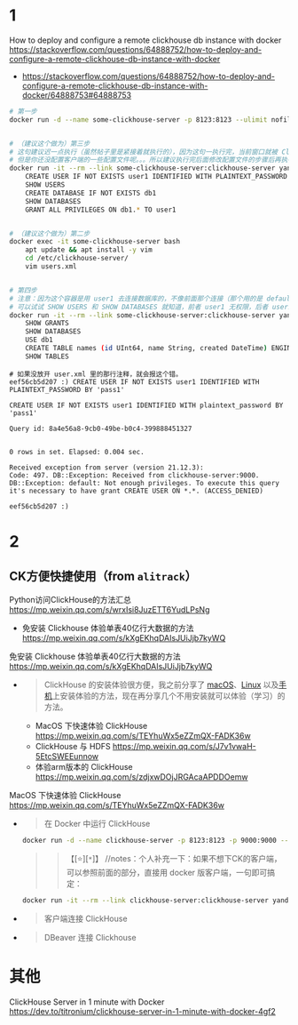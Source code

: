
# 1

How to deploy and configure a remote clickhouse db instance with docker https://stackoverflow.com/questions/64888752/how-to-deploy-and-configure-a-remote-clickhouse-db-instance-with-docker
- https://stackoverflow.com/questions/64888752/how-to-deploy-and-configure-a-remote-clickhouse-db-instance-with-docker/64888753#64888753

```sh
# 第一步
docker run -d --name some-clickhouse-server -p 8123:8123 --ulimit nofile=262144:262144 --volume=$HOME/some_clickhouse_database:/var/lib/clickhouse yandex/clickhouse-server


# （建议这个做为）第三步
# 这句建议迟一点执行（虽然帖子里是紧接着就执行的），因为这句一执行完，当前窗口就被 ClickHouse 客户端的命令行界面给占着了。
# 但是你还没配置客户端的一些配置文件呢。。。所以建议执行完后面修改配置文件的步骤后再执行这步。
docker run -it --rm --link some-clickhouse-server:clickhouse-server yandex/clickhouse-client --host clickhouse-server
    CREATE USER IF NOT EXISTS user1 IDENTIFIED WITH PLAINTEXT_PASSWORD BY 'pass1'
    SHOW USERS
    CREATE DATABASE IF NOT EXISTS db1
    SHOW DATABASES
    GRANT ALL PRIVILEGES ON db1.* TO user1


# （建议这个做为）第二步
docker exec -it some-clickhouse-server bash
    apt update && apt install -y vim
    cd /etc/clickhouse-server/
    vim users.xml


# 第四步
# 注意：因为这个容器是用 user1 去连接数据库的，不像前面那个连接（那个用的是 default）。执行同样的命令效果是不一样的。
# 可以试试 SHOW USERS 和 SHOW DATABASES 就知道，前者 user1 无权限，后者 user1 的返回结果里只能显示 db1。
docker run -it --rm --link some-clickhouse-server:clickhouse-server yandex/clickhouse-client --host clickhouse-server -u user1 --password pass1
    SHOW GRANTS
    SHOW DATABASES
    USE db1
    CREATE TABLE names (id UInt64, name String, created DateTime) ENGINE = MergeTree() PRIMARY KEY id ORDER BY id;
    SHOW TABLES
```

```console
# 如果没放开 user.xml 里的那行注释，就会报这个错。
eef56cb5d207 :) CREATE USER IF NOT EXISTS user1 IDENTIFIED WITH PLAINTEXT_PASSWORD BY 'pass1'

CREATE USER IF NOT EXISTS user1 IDENTIFIED WITH plaintext_password BY 'pass1'

Query id: 8a4e56a8-9cb0-49be-b0c4-399888451327


0 rows in set. Elapsed: 0.004 sec.

Received exception from server (version 21.12.3):
Code: 497. DB::Exception: Received from clickhouse-server:9000. DB::Exception: default: Not enough privileges. To execute this query it's necessary to have grant CREATE USER ON *.*. (ACCESS_DENIED)

eef56cb5d207 :)
```

# 2

## CK方便快捷使用（from `alitrack`）

Python访问ClickHouse的方法汇总 https://mp.weixin.qq.com/s/wrxIsi8JuzETT6YudLPsNg
- 免安装 Clickhouse 体验单表40亿行大数据的方法 https://mp.weixin.qq.com/s/kXgEKhqDAIsJUiJjb7kyWQ

免安装 Clickhouse 体验单表40亿行大数据的方法 https://mp.weixin.qq.com/s/kXgEKhqDAIsJUiJjb7kyWQ
- > ClickHouse 的安装体验很方便，我之前分享了 [macOS]()、[Linux]() 以及[手机]()上安装体验的方法，现在再分享几个不用安装就可以体验（学习）的方法。
  * MacOS 下快速体验 ClickHouse https://mp.weixin.qq.com/s/TEYhuWx5eZZmQX-FADK36w
  * ClickHouse 与 HDFS https://mp.weixin.qq.com/s/J7v1vwaH-5EtcSWEEunnow
  * 体验arm版本的 ClickHouse https://mp.weixin.qq.com/s/zdjxwDOjJRGAcaAPDDOemw

MacOS 下快速体验 ClickHouse https://mp.weixin.qq.com/s/TEYhuWx5eZZmQX-FADK36w
- > 在 Docker 中运行 ClickHouse
  ```sh
  docker run -d --name clickhouse-server -p 8123:8123 -p 9000:9000 --ulimit nofile=262144:262144 yandex/clickhouse-server
  ```
  >> 【[:star:][`*`]】 //notes：个人补充一下：如果不想下CK的客户端，可以参照前面的部分，直接用 docker 版客户端，一句即可搞定：
  ```sh
  docker run -it --rm --link clickhouse-server:clickhouse-server yandex/clickhouse-client --host clickhouse-server
  ```
- > 客户端连接 ClickHouse
- > DBeaver 连接 Clickhouse

# 其他

ClickHouse Server in 1 minute with Docker https://dev.to/titronium/clickhouse-server-in-1-minute-with-docker-4gf2
